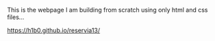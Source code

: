 This is the webpage I am building from scratch using only html and css files...

https://h1b0.github.io/reservia13/
